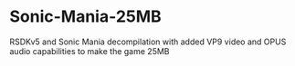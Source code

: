 # Sonic-Mania-25MB
RSDKv5 and Sonic Mania decompilation with added VP9 video and OPUS audio capabilities to make the game 25MB
